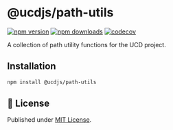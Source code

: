 # @ucdjs/path-utils

[![npm version][npm-version-src]][npm-version-href]
[![npm downloads][npm-downloads-src]][npm-downloads-href]
[![codecov][codecov-src]][codecov-href]

A collection of path utility functions for the UCD project.

## Installation

```bash
npm install @ucdjs/path-utils
```

## 📄 License

Published under [MIT License](./LICENSE).

[npm-version-src]: https://img.shields.io/npm/v/@ucdjs/path-utils?style=flat&colorA=18181B&colorB=4169E1
[npm-version-href]: https://npmjs.com/package/@ucdjs/path-utils
[npm-downloads-src]: https://img.shields.io/npm/dm/@ucdjs/path-utils?style=flat&colorA=18181B&colorB=4169E1
[npm-downloads-href]: https://npmjs.com/package/@ucdjs/path-utils
[codecov-src]: https://img.shields.io/codecov/c/gh/ucdjs/ucd?style=flat&colorA=18181B&colorB=4169E1
[codecov-href]: https://codecov.io/gh/ucdjs/ucd
